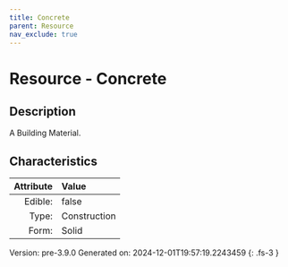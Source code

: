 ```yaml
---
title: Concrete
parent: Resource
nav_exclude: true
---
```

# Resource - Concrete

## Description
A Building Material.

## Characteristics

| Attribute      | Value |
|--------:|:------|
|Edible:|false|
|Type:|Construction|
|Form:|Solid|
 



    

Version: pre-3.9.0 Generated on: 2024-12-01T19:57:19.2243459
{: .fs-3 }

